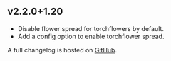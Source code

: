 ## v2.2.0+1.20
- Disable flower spread for torchflowers by default.
- Add a config option to enable torchflower spread.

A full changelog is hosted on [GitHub](https://github.com/Trikzon/flourish/blob/1.20/CHANGELOG.md).
